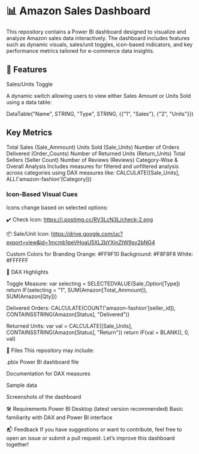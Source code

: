 
# 📊 Amazon Sales Dashboard 

This repository contains a Power BI dashboard designed to visualize and analyze Amazon sales data interactively. The dashboard includes features such as dynamic visuals, sales/unit toggles, icon-based indicators, and key performance metrics tailored for e-commerce data insights.

## 🚀 Features

Sales/Units Toggle

A dynamic switch allowing users to view either Sales Amount or Units Sold using a data table:

DataTable("Name", STRING, "Type", STRING, {{"1", "Sales"}, {"2", "Units"}})

## Key Metrics

Total Sales (Sale_Ammount)
Units Sold (Sale_Units)
Number of Orders Delivered (Order_Counts)
Number of Returned Units (Return_Units)
Total Sellers (Seller Count)
Number of Reviews (Reviews)
Category-Wise & Overall Analysis
Includes measures for filtered and unfiltered analysis across categories using DAX measures like:
CALCULATE([Sale_Units], ALL('amazon-fashion'[Category]))

### Icon-Based Visual Cues
Icons change based on selected options:

✔️ Check Icon: https://i.postimg.cc/RV3LcN3L/check-2.png

📦 Sale/Unit Icon: https://drive.google.com/uc?export=view&id=1mcmb1peVHoaU5XL2bYXinZtW9sv2bNG4

Custom Colors for Branding
Orange: #FF9F10
Background: #F8F8F8
White: #FFFFFF


🧠 DAX Highlights

Toggle Measure:
var selecting = SELECTEDVALUE(Sale_Option[Type])
return IF(selecting = "1", SUM(Amazon[Total_Ammount]), SUM(Amazon[Qty]))

Delivered Orders:
CALCULATE(COUNT('amazon-fashion'[seller_id]), CONTAINSSTRING(Amazon[Status], "Delivered"))

Returned Units:
var val = CALCULATE([Sale_Units], CONTAINSSTRING(Amazon[Status], "Return"))
return IF(val = BLANK(), 0, val)

📁 Files
This repository may include:

.pbix Power BI dashboard file

Documentation for DAX measures

Sample data 

Screenshots  of the dashboard

🛠️ Requirements
Power BI Desktop (latest version recommended)
Basic familiarity with DAX and Power BI interface

📬 Feedback
If you have suggestions or want to contribute, feel free to open an issue or submit a pull request. Let’s improve this dashboard together!

